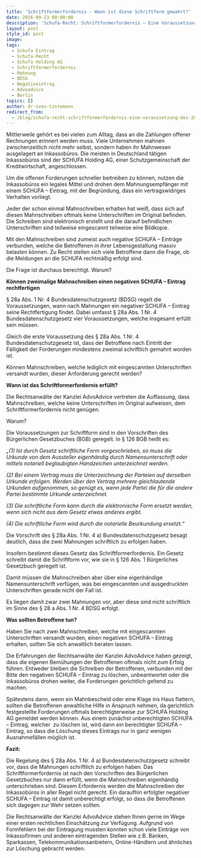 ```yaml
---
title: 'Schriftformerfordernis - Wann ist diese Schriftform gewahrt?'
date: 2016-09-13 00:00:00
description: 'Schufa-Recht: Schriftformerfordernis – Eine Voraussetzung des  § 28a Abs. 1 Nr. 4 BDSG – Wann ist diese Schriftform gewahrt?'
layout: post
style_id: post
image:
tags:
  - Schufa Eintrag
  - Schufa-Recht
  - Schufa Holding AG
  - Schriftformerfordernis
  - Mahnung
  - BDSG
  - Negativeintrag
  - Advoadvice
  - Berlin
topics: []
author: dr-sven-tintemann
redirect_from: 
  - /blog/schufa-recht-schriftformerfordernis-eine-voraussetzung-des-28a-abs-1-nr-4-bdsg-wann-ist-diese-schriftform-gewahrt/
---
```



Mittlerweile gehört es bei vielen zum Alltag, dass an die Zahlungen offener Rechnungen erinnert werden muss. Viele Unternehmen mahnen zwischenzeitlich nicht mehr selbst, sondern haben ihr Mahnwesen ausgelagert an Inkassobüros. Die meisten in Deutschland tätigen Inkassobüros sind der SCHUFA Holding AG, einer Schutzgemeinschaft der Kreditwirtschaft, angeschlossen.

Um die offenen Forderungen schneller beitreiben zu können, nutzen die Inkassobüros ein legales Mittel und drohen dem Mahnungsempfänger mit einem SCHUFA – Eintrag, mit der Begründung, dass ein vertragswidriges Verhalten vorliegt.

Jeder der schon einmal Mahnschreiben erhalten hat weiß, dass sich auf diesen Mahnschreiben oftmals keine Unterschriften im Original befinden. Die Schreiben sind elektronisch erstellt und die darauf befindlichen Unterschriften sind teilweise eingescannt teilweise eine Bildkopie.

Mit den Mahnschreiben sind zumeist auch negative SCHUFA – Einträge verbunden, welche die Betroffenen in ihrer Lebensgestaltung massiv belasten können. Zu Recht stellen sich viele Betroffene dann die Frage, ob die Meldungen an die SCHUFA rechtmäßig erfolgt sind.

Die Frage ist durchaus berechtigt. Warum?

**Können zweimalige Mahnschreiben einen negativen SCHUFA – Eintrag rechtfertigen**

§ 28a Abs. 1 Nr. 4 Bundesdatenschutzgesetz (BDSG) regelt die Voraussetzungen, wann nach Mahnungen ein negativer SCHUFA – Eintrag seine Rechtfertigung findet. Dabei umfasst § 28a Abs. 1 Nr. 4 Bundesdatenschutzgesetz vier Voraussetzungen, welche insgesamt erfüllt sein müssen.

Gleich die erste Voraussetzung des § 28a Abs. 1 Nr. 4 Bundesdatenschutzgesetz ist, dass der Betroffene nach Eintritt der Fälligkeit der Forderungen mindestens zweimal schriftlich gemahnt worden ist.

Können Mahnschreiben, welche lediglich mit eingescannten Unterschriften versandt wurden, dieser Anforderung gerecht werden?

**Wann ist das Schriftformerfordernis erfüllt?**

Die Rechtsanwälte der Kanzlei AdvoAdvice vertreten die Auffassung, dass Mahnschreiben, welche keine Unterschriften im Original aufweisen, dem Schriftformerfordernis nicht genügen.

Warum?

Die Voraussetzungen zur Schriftform sind in den Vorschriften des Bürgerlichen Gesetzbuches (BGB) geregelt. In § 126 BGB heißt es:

*„(1) Ist durch Gesetz schriftliche Form vorgeschrieben, so muss die Urkunde von dem Aussteller eigenhändig durch Namensunterschrift oder mittels notariell beglaubigten Handzeichen unterzeichnet werden.*

*(2) Bei einem Vertrag muss die Unterzeichnung der Parteien auf derselben Urkunde erfolgen. Werden über den Vertrag mehrere gleichlautende Urkunden aufgenommen, so genügt es, wenn jede Partei die für die andere Partei bestimmte Urkunde unterzeichnet.*

*(3) Die schriftliche Form kann durch die elektronische Form ersetzt werden, wenn sich nicht aus dem Gesetz etwas anderes ergibt.*

*(4) Die schriftliche Form wird durch die notarielle Beurkundung ersetzt.“*

Die Vorschrift des § 28a Abs. 1 Nr. 4 a) Bundesdatenschutzgesetz besagt deutlich, dass die zwei Mahnungen schriftlich zu erfolgen haben.

Insofern bestimmt dieses Gesetz das Schriftformerfordernis. Ein Gesetz schreibt damit die Schriftform vor, wie sie in § 126 Abs. 1 Bürgerliches Gesetzbuch geregelt ist.

Damit müssen die Mahnschreiben aber über eine eigenhändige Namensunterschrift verfügen, was bei eingescannten und ausgedruckten Unterschriften gerade nicht der Fall ist.

Es liegen damit zwar zwei Mahnungen vor, aber diese sind nicht schriftlich im Sinne des § 28 a Abs. 1 Nr. 4 BDSG erfolgt.

**Was sollten Betroffene tun?**

Haben Sie nach zwei Mahnschreiben, welche mit eingescannten Unterschriften versandt wurden, einen negativen SCHUFA – Eintrag erhalten, sollten Sie sich anwaltlich beraten lassen.

Die Erfahrungen der Rechtsanwälte der Kanzlei AdvoAdvice haben gezeigt, dass die eigenen Bemühungen der Betroffenen oftmals nicht zum Erfolg führen. Entweder bleiben die Schreiben der Betroffenen, verbunden mit der Bitte den negativen SCHUFA – Eintrag zu löschen, unbeantwortet oder die Inkassobüros drohen weiter, die Forderungen gerichtlich geltend zu machen.

Spätestens dann, wenn ein Mahnbescheid oder eine Klage ins Haus flattern, sollten die Betroffenen anwaltliche Hilfe in Anspruch nehmen, da gerichtlich festgestellte Forderungen oftmals berechtigterweise zur SCHUFA Holding AG gemeldet werden können. Aus einem zunächst unberechtigten SCHUFA – Eintrag, welcher  zu löschen ist, wird dann ein berechtigter SCHUFA – Eintrag, so dass die Löschung dieses Eintrags nur in ganz wenigen Ausnahmefällen möglich ist.

**Fazit:**

Die Regelung des § 28a Abs. 1 Nr. 4 a) Bundesdatenschutzgesetz schreibt vor, dass die Mahnungen schriftlich zu erfolgen haben. Das Schriftformerfordernis ist nach den Vorschriften des Bürgerlichen Gesetzbuches nur dann erfüllt, wenn die Mahnschreiben eigenhändig unterschrieben sind. Diesem Erfordernis werden die Mahnschreiben der Inkassobüros in aller Regel nicht gerecht. Ein daraufhin erfolgter negativer SCHUFA – Eintrag ist damit unberechtigt erfolgt, so dass die Betroffenen sich dagegen zur Wehr setzen sollten.

Die Rechtsanwälte der Kanzlei AdvoAdvice stehen Ihnen gerne im Wege einer ersten rechtlichen Einschätzung zur Verfügung. Aufgrund von Formfehlern bei der Eintragung mussten konnten schon viele Einträge von Inkassofirmen und anderen eintragenden Stellen wie z.B. Banken, Sparkassen, Telekommunikationsanbietern, Online-Händlern und ähnliches zur Löschung gebracht werden.